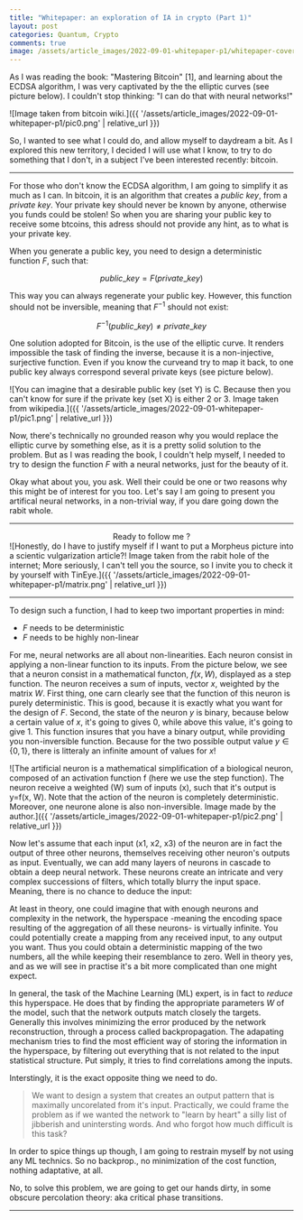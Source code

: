 ```yaml
---
title: "Whitepaper: an exploration of IA in crypto (Part 1)"
layout: post
categories: Quantum, Crypto
comments: true
image: /assets/article_images/2022-09-01-whitepaper-p1/whitepaper-cover.jpg
---
```


As I was reading the book: "Mastering Bitcoin" [1], and learning about the ECDSA algorithm, I was very captivated by the the elliptic curves (see picture below). I couldn't stop thinking: "I can do that with neural networks!"

![Image taken from bitcoin wiki.]({{ '/assets/article_images/2022-09-01-whitepaper-p1/pic0.png' | relative_url }})

So, I wanted to see what I could do, and allow myself to daydream a bit. As I explored this new territory, I decided I will use what I know, to try to do something that I don't, in a subject I've been interested recently: bitcoin.

***

For those who don't know the ECDSA algorithm, I am going to simplify it as much as I can. In bitcoin, it is an algorithm that creates a *public key*, from a *private key*. Your private key should never be known by anyone, otherwise you funds could be stolen! So when you are sharing your public key to receive some btcoins, this adress should not provide any hint, as to what is your private key. 

When you generate a public key, you need to design a deterministic function $F$, such that:

$$public\_key = F(private\_key)$$

This way you can always regenerate your public key. However, this function should not be inversible, meaning that $F^{-1}$ should not exist:

$$F^{-1}(public\_key) \neq private\_key$$

One solution adopted for Bitcoin, is the use of the elliptic curve. It renders impossible the task of finding the inverse, because it is a non-injective, surjective function. Even if you know the curveand try to map it back, to one public key always correspond several private keys (see picture below).

![You can imagine that a desirable public key (set Y) is C. Because then you can't know for sure if the private key (set X) is either 2 or 3. Image taken from wikipedia.]({{ '/assets/article_images/2022-09-01-whitepaper-p1/pic1.png' | relative_url }})

Now, there's technically no grounded reason why you would replace the elliptic curve by something else, as it is a pretty solid solution to the problem. But as I was reading the book, I couldn't help myself, I needed to try to design the function $F$ with a neural networks, just for the beauty of it. 

Okay what about you, you ask. Well their could be one or two reasons why this might be of interest for you too. Let's say I am going to present you artifical neural networks, in a non-trivial way, if you dare going down the rabit whole.

***


<center> Ready to follow me ? </center>
![Honestly, do I have to justify myself if I want to put a Morpheus picture into a scientic vulgarization article?! Image taken from the rabit hole of the internet; More seriously, I can't tell you the source, so I invite you to check it by yourself with TinEye.]({{ '/assets/article_images/2022-09-01-whitepaper-p1/matrix.png' | relative_url }})


***

To design such a function, I had to keep two important properties in mind:
- $F$ needs to be deterministic
- $F$ needs to be highly non-linear

For me, neural networks are all about non-linearities. Each neuron consist in applying a non-linear function to its inputs. From the picture below, we see that a neuron consist in a mathematical functon, $f(x, W)$, displayed as a step function. The neuron receives a sum of inputs, vector $x$, weighted by the matrix $W$. First thing, one carn clearly see that the function of this neuron is purely deterministic. This is good, because it is exactly what you want for the design of $F$. Second, the state of the neuron $y$ is binary, because below a certain value of $x$, it's going to gives $0$, while above this value, it's going to give $1$. This function insures that you have a binary output, while providing you non-inversible function. Because for the two possible output value $y\in\{0, 1\}$, there is litteraly an infinite amount of values for $x$! 

![The artificial neuron is a mathematical simplification of a biological neuron, composed of an activation function f (here we use the step function). The neuron receive a weighted (W) sum of inputs (x), such that it's output is y=f(x, W). Note that the action of the neuron is completely deterministic. Moreover, one neurone alone is also non-inversible. Image made by the author.]({{ '/assets/article_images/2022-09-01-whitepaper-p1/pic2.png' | relative_url }})


Now let's assume that each input (x1, x2, x3) of the neuron are in fact the output of three other neurons, themselves receiving other neuron's outputs as input. Eventually, we can add many layers of neurons in cascade to obtain a deep neural network. These neurons create an intricate and very complex successions of filters, which totally blurry the input space. Meaning, there is no chance to deduce the input:

At least in theory, one could imagine that with enough neurons and complexity in the network, the hyperspace -meaning the encoding space resulting of the aggregation of all these neurons- is virtually infinite. You could potentially create a mapping from any received input, to any output you want. Thus you could obtain a deterministic mapping of the two numbers, all the while keeping their resemblance to zero. Well in theory yes, and as we will see in practise it's a bit more complicated than one might expect. 

In general, the task of the Machine Learning (ML) expert, is in fact to *reduce* this hyperspace. He does that by finding the appropriate parameters $W$ of the model, such that the network outputs match closely the targets. Generally this involves minimizing the error produced by the network reconstruction, through a process called backpropagation. The adapating mechanism tries to find the most efficient way of storing the information in the hyperspace, by filtering out everything that is not related to the input statistical structure. Put simply, it tries to find correlations among the inputs. 

Interstingly, it is the exact opposite thing we need to do. 
> We want to design a system that creates an output pattern that is maximally uncorelated from it's input. 
Practically, we could frame the problem as if we wanted the network to "learn by heart" a silly list of jibberish and unintersting words. And who forgot how much difficult is this task?

In order to spice things up though, I am going to restrain myself by not using any ML technics. So no backprop., no minimization of the cost function, nothing adaptative, at all. 

No, to solve this problem, we are going to get our hands dirty, in some obscure percolation theory: aka critical phase transitions. 

***



